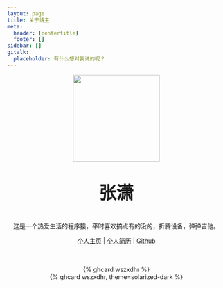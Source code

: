```yaml
---
layout: page
title: 关于博主
meta:
  header: [centertitle]
  footer: []
sidebar: []
gitalk:
  placeholder: 有什么想对我说的呢？
---
```



<div align="center">
    <img src="https://avatars1.githubusercontent.com/u/11972255?s=460&u=134892f02ec2decebc5a9cd71a8aac26dd032c2e&v=4" height="200px"/>
    <p style="text-align: center; font-size: 40px; font-weight: bold;">张潇</p>
    <p style="text-align: center; ">这是一个热爱生活的程序猿，平时喜欢搞点有的没的，折腾设备，弹弹吉他。</p>
    <p style="text-align: center; "><a target="_blank" href="https://张潇.com">个人主页</a> | <a target="_blank" href="https://张潇.com/张潇的简历.pdf">个人简历</a> | <a target="_blank" href="https://github.com/wszxdhr">Github</a></p>
    <br/>
    <br/>
    <div class="dark-mode-hide">{% ghcard wszxdhr %}</div>
    <div class="dark-mode-show">{% ghcard wszxdhr, theme=solarized-dark %}</div>
</div>

